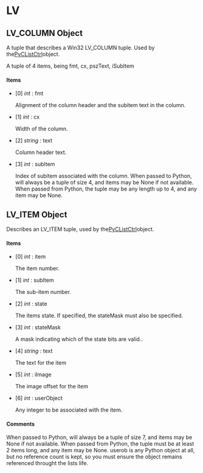 # LV

## LV_COLUMN Object

A tuple that describes a Win32 LV_COLUMN tuple. Used by the[PyCListCtrl](#pyclistctrl)object. 

A tuple of 4 items, being fmt, cx, pszText, iSubItem

#### Items


  - [0] *int* : fmt

    Alignment of the column header and the subitem text in the column.

  - [1] *int* : cx

    Width of the column.

  - [2] *string* : text

    Column header text.

  - [3] *int* : subItem

    Index of subitem associated with the column.
When passed to Python, will always be a tuple of size 4, and items may be None if not available.
When passed from Python, the tuple may be any length up to 4, and any item may be None.

## LV_ITEM Object

Describes an LV_ITEM tuple, used by the[PyCListCtrl](#pyclistctrl)object.

#### Items


  - [0] *int* : item

    The item number.

  - [1] *int* : subItem

    The sub-item number.

  - [2] *int* : state

    The items state.  If specified, the stateMask must also be specified.

  - [3] *int* : stateMask

    A mask indicating which of the state bits are valid..

  - [4] *string* : text

    The text for the item

  - [5] *int* : iImage

    The image offset for the item

  - [6] *int* : userObject

    Any integer to be associated with the item.

#### Comments
When passed to Python, will always be a tuple of size 7, and items may be None if not available.
When passed from Python, the tuple must be at least 2 items long, and any item may be None.
userob is any Python object at all, but no reference count is kept, so you must ensure the object remains referenced throught the lists life.
